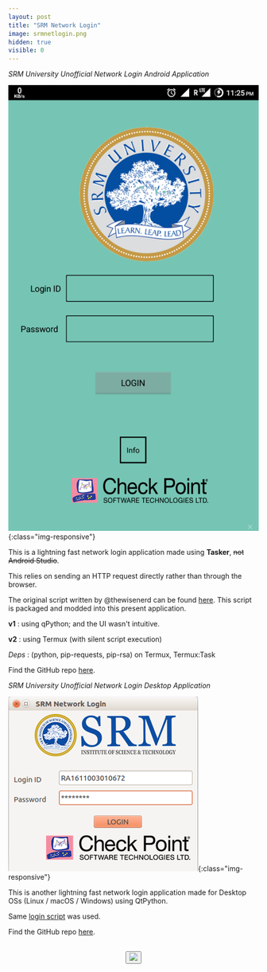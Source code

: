 ```yaml
---
layout: post
title: "SRM Network Login"
image: srmnetlogin.png
hidden: true
visible: 0
---
```

*SRM University Unofficial Network Login Android Application*

![Screenshot](/assets/srmnetlogin.png){:class="img-responsive"}

This is a lightning fast network login application made using **Tasker**, ~~not Android Studio~~.

This relies on sending an HTTP request directly rather than through the browser.

The original script written by @thewisenerd can be found <a href="https://github.com/thewisenerd/check.point.automaton">here</a>. This script is packaged and modded into this present application.

**v1** : using qPython; and the UI wasn't intuitive.

**v2** : using Termux (with silent script execution)

_Deps_ : (python, pip-requests, pip-rsa) on Termux, Termux:Task

Find the GitHub repo <a href="https://github.com/rounakdatta/tasker-ed">here</a>.

*SRM University Unofficial Network Login Desktop Application*

![Screenshot](/assets/srmnetloginlinux.png){:class="img-responsive"}

This is another lightning fast network login application made for Desktop OSs (Linux / macOS / Windows) using QtPython.

Same <a href="https://github.com/thewisenerd/check.point.automaton">login script</a> was used.

Find the GitHub repo <a href="https://github.com/rounakdatta/network-login">here</a>.

<br>
<center>
<button id="likeButton" onclick="likeItem()"><img src="https://cdn3.iconfinder.com/data/icons/jolly-icons-free/64/thumb-up_64.png"></button>
<div id="likeCount"></div>
</center>

<script type="text/javascript">

let postTitle = "srmnetlogin"

let myLocation = "";

function getLocationDetails() {
	var data = null;
	
	var xhr = new XMLHttpRequest();
	xhr.withCredentials = true;
	
	xhr.addEventListener("readystatechange", function () {
	  if (this.readyState === 4) {
	    console.log(this.responseText);
	    myLocation = this.responseText;
	    console.log('--')
	  }
	});
	
	xhr.open("GET", "https://json.geoiplookup.io/");
	xhr.setRequestHeader('Access-Control-Allow-Origin', '*')
	xhr.setRequestHeader("Access-Control-Allow-Credentials", true);
	xhr.setRequestHeader("cache-control", "no-cache");
	xhr.setRequestHeader("postman-token", "e18cbd49-69f0-f0cb-297d-721bf3b97d78");
	
	xhr.send(data);
}

function likeItem() {
	getLocationDetails();
	var data = myLocation;
	
	var xhr = new XMLHttpRequest();
	xhr.withCredentials = false;
	
	xhr.addEventListener("readystatechange", function () {
	  if (this.readyState === 4) {
	    console.log(this.responseText);
	    showLikes();
	  }
	});
	
	xhr.open("POST", "https://rounakdatta.pythonanywhere.com/like/post/" + postTitle);
	xhr.setRequestHeader('Access-Control-Allow-Origin', '*')
	xhr.setRequestHeader("Access-Control-Allow-Credentials", true);
	xhr.setRequestHeader("cache-control", "no-cache");
	xhr.setRequestHeader("postman-token", "6b90fa48-bca5-8464-df36-a229e6b15f2a");
	
	xhr.send(data);
}

function showLikes() {

	var data = null;
	
	var xhr = new XMLHttpRequest();
	xhr.withCredentials = false;
	
	xhr.addEventListener("readystatechange", function () {
	  if (this.readyState === 4) {
	    console.log(this.responseText);
	    //alert(this.responseText);
	    document.getElementById('likeCount').innerHTML = "<h4>" + String(this.responseText) + "</h4>";
	  }
	});
	
	xhr.open("GET", "https://rounakdatta.pythonanywhere.com/like/post/" + postTitle);
	xhr.setRequestHeader("cache-control", "no-cache");
	xhr.setRequestHeader('Access-Control-Allow-Origin', '*')
	xhr.setRequestHeader("Access-Control-Allow-Credentials", true);
	xhr.setRequestHeader("postman-token", "5e82f0d5-65e0-a89a-729b-10c6f90fffb9");
	
	xhr.send(data);

}

</script>

<script>
$( document ).ready(function() {
    showLikes();
});
</script>

